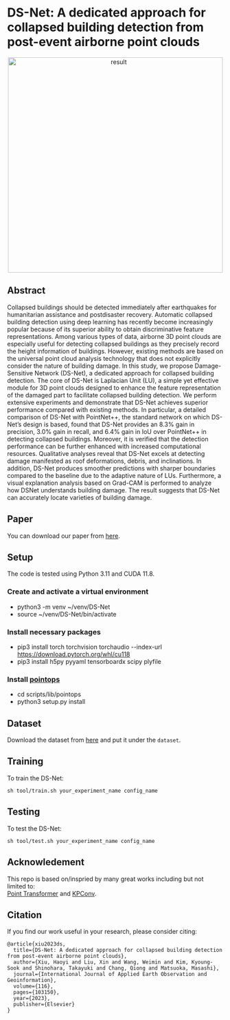 # DS-Net: A dedicated approach for collapsed building detection from post-event airborne point clouds

<!-- ![banner](figures/result.jpeg) -->
<p align='center'>
<img src="figures/result.jpeg" alt="result" width="500"/>

## Abstract
Collapsed buildings should be detected immediately after earthquakes for humanitarian assistance and postdisaster recovery. Automatic collapsed building detection using deep learning has recently become increasingly popular because of its superior ability to obtain discriminative feature representations. Among various types of data, airborne 3D point clouds are especially useful for detecting collapsed buildings as they precisely record the height information of buildings. However, existing methods are based on the universal point cloud analysis technology that does not explicitly consider the nature of building damage. In this study, we propose Damage-Sensitive Network (DS-Net), a dedicated approach for collapsed building detection. The core of DS-Net is Laplacian Unit (LU), a simple yet effective module for 3D point clouds designed to enhance the feature representation of the damaged part to facilitate collapsed building detection. We perform extensive experiments and demonstrate that DS-Net achieves superior performance compared with existing methods. In particular, a detailed comparison of DS-Net with PointNet++, the standard network on which DS-Net’s design is based, found that DS-Net provides an 8.3% gain in precision, 3.0% gain in recall, and 6.4% gain in IoU over PointNet++ in detecting collapsed buildings. Moreover, it is verified that the detection performance can be further enhanced with increased computational resources. Qualitative analyses reveal that DS-Net excels at detecting damage manifested as roof deformations, debris, and inclinations. In addition, DS-Net produces smoother predictions with sharper boundaries compared to the baseline due to the adaptive nature of LUs. Furthermore, a visual explanation analysis based on Grad-CAM is performed to analyze how DSNet understands building damage. The result suggests that DS-Net can accurately locate varieties of building damage.

## Paper
You can download our paper from [here](https://www.sciencedirect.com/science/article/pii/S1569843222003387). 

## Setup
The code is tested using Python 3.11 and CUDA 11.8. 

### Create and activate a virtual environment
- python3 -m venv ~/venv/DS-Net  
- source  ~/venv/DS-Net/bin/activate  

### Install necessary packages
- pip3 install torch torchvision torchaudio --index-url https://download.pytorch.org/whl/cu118  
- pip3 install h5py pyyaml tensorboardx scipy plyfile 

### Install [pointops](https://github.com/POSTECH-CVLab/point-transformer)
- cd scripts/lib/pointops
- python3 setup.py install

## Dataset
Download the dataset from [here](https://drive.google.com/file/d/14RKHsmBdTRNrecDXCDgprgmaC6wRrGyL/view?usp=sharing) and put it under the ```dataset```.

## Training
To train the DS-Net: 
```
sh tool/train.sh your_experiment_name config_name
```

## Testing
To test the DS-Net:
```
sh tool/test.sh your_experiment_name config_name
```

## Acknowledement 
This repo is based on/inspried by many great works including but not limited to:  
[Point Transformer](https://github.com/POSTECH-CVLab/point-transformer) and [KPConv](https://github.com/HuguesTHOMAS/KPConv).  

## Citation
If you find our work useful in your research, please consider citing:
```
@article{xiu2023ds,
  title={DS-Net: A dedicated approach for collapsed building detection from post-event airborne point clouds},
  author={Xiu, Haoyi and Liu, Xin and Wang, Weimin and Kim, Kyoung-Sook and Shinohara, Takayuki and Chang, Qiong and Matsuoka, Masashi},
  journal={International Journal of Applied Earth Observation and Geoinformation},
  volume={116},
  pages={103150},
  year={2023},
  publisher={Elsevier}
}
```
